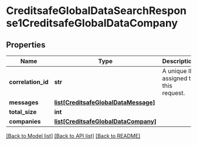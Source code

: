 # CreditsafeGlobalDataSearchResponse1CreditsafeGlobalDataCompany

## Properties
Name | Type | Description | Notes
------------ | ------------- | ------------- | -------------
**correlation_id** | **str** | A unique ID assigned to this request. | [optional] 
**messages** | [**list[CreditsafeGlobalDataMessage]**](CreditsafeGlobalDataMessage.md) |  | [optional] 
**total_size** | **int** |  | [optional] 
**companies** | [**list[CreditsafeGlobalDataCompany]**](CreditsafeGlobalDataCompany.md) |  | [optional] 

[[Back to Model list]](../README.md#documentation-for-models) [[Back to API list]](../README.md#documentation-for-api-endpoints) [[Back to README]](../README.md)

